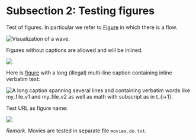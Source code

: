 <!-- !split -->
<!-- jupyter-book 02_02_testdoc.md -->
# Subsection 2: Testing figures

<div id="subsec:ex"></div>

Test of figures. In particular we refer to [Figure](02_02_testdoc.html#fig:impact) in which
there is a flow.

<!-- <img src="../doc/src/manual/fig/wave1D.png" width=200><p><em>Visualization **of** a *wave*. <div id="fig:impact"></div></em></p> -->
![<p><em>Visualization **of** a *wave*. <div id="fig:impact"></div></em></p>](../doc/src/manual/fig/wave1D.png)

Figures without captions are allowed and will be inlined.

<!-- <img src="../doc/src/manual/fig/wave1D.png" width=200> -->
![](../doc/src/manual/fig/wave1D.png)

<!-- Test multi-line caption in figure with sidecap=True -->

Here is [figure](02_02_testdoc.html#myfig) with a long (illegal) multi-line caption
containing inline verbatim text:

<!-- <img src="../doc/src/manual/fig/wave1D.png" width=500><p><em>A long caption spanning several lines and containing verbatim words like `my_file_v1` and `my_file_v2` as well as math with subscript as in $t_{i+1}$. <div id="myfig"></div></em></p> -->
![<p><em>A long caption spanning several lines and containing verbatim words like `my_file_v1` and `my_file_v2` as well as math with subscript as in $t_{i+1}$. <div id="myfig"></div></em></p>](../doc/src/manual/fig/wave1D.png)

<!-- Must be a blank line after MOVIE or FIGURE to detect this problem -->

Test URL as figure name:

<!-- <img src="https://raw.github.com/doconce/doconce/master/doc/src/blog/f_plot.png" width=500> -->
![](https://raw.github.com/doconce/doconce/master/doc/src/blog/f_plot.png)

<!-- Test wikimedia type of files that otherwise reside in subdirs -->

*Remark.*
Movies are tested in separate file `movies.do.txt`.

<!-- Somewhat challenging heading with latex math, \t, \n, ? and parenthesis -->

